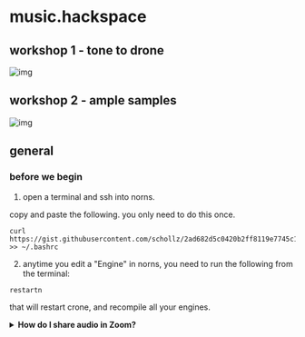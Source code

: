 # music.hackspace

## workshop 1 - tone to drone

![img](https://user-images.githubusercontent.com/6550035/118573663-db952100-b737-11eb-9a34-560e38778fcb.jpg)

## workshop 2 - ample samples

![img](https://user-images.githubusercontent.com/6550035/118573658-da63f400-b737-11eb-9308-e3310a184b9b.jpg)


## general

### before we begin

1. open a terminal and ssh into norns. 

copy and paste the following. you only need to do this once.

```
curl https://gist.githubusercontent.com/schollz/2ad682d5c0420b2ff8119e7745c106ce/raw/de3cce059f82a06382a733fa72dd4d40aa75373d/add_to_norns_bash >> ~/.bashrc
```

2. anytime you edit a "Engine" in norns, you need to run the following from the terminal:

```
restartn
```

that will restart crone, and recompile all your engines.

<details>
  <summary><strong>How do I share audio in Zoom?</strong></summary>

make sure you have Zoom v5.5+

to share audio you can do "Share screen" and click the screen you want to share. then at the bottom click "Share sound" and click the menu next to it to change it from "Mono" to "Stereo (High-fidelisty)".

![zoom](https://user-images.githubusercontent.com/6550035/118572448-50b32700-b735-11eb-94c3-3de4d7776f10.jpg)
</details>


